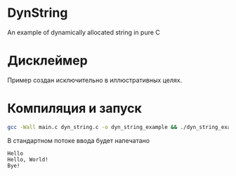 # DynString
An example of dynamically allocated string in pure C

# Дисклеймер
Пример создан исключительно в иллюстративных целях.

# Компиляция и запуск
```bash
gcc -Wall main.c dyn_string.c -o dyn_string_example && ./dyn_string_example
```

В стандартном потоке ввода будет напечатано
```
Hello
Hello, World!
Bye!
```
